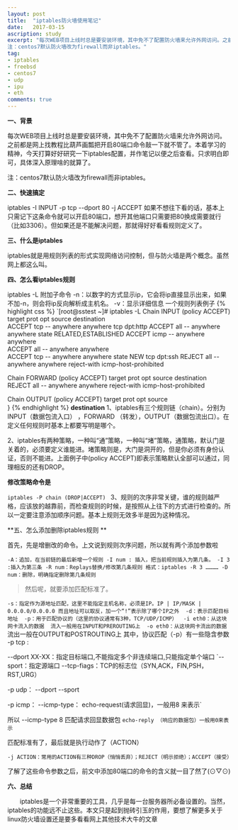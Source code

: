 ```yaml
---
layout: post
title:  "iptables防火墙使用笔记"
date:   2017-03-15
ascription: study
excerpt: "每次WEB项目上线时总是要安装环境，其中免不了配置防火墙来允许外网访问。之前都是网上找教程比葫芦画瓢把开启80端口命令敲一下就不管了。本着学习的精神，今天打算好好研究一下iptables配置，并作笔记以便之后查看。只求明白即可，具体深入原理啥的就算了。
注：centos7默认防火墙改为firewall而非iptables。"
tag:
- iptables
- freebsd
- centos7
- udp
- ipu
- eth
comments: true
---
```

**一、背景**

每次WEB项目上线时总是要安装环境，其中免不了配置防火墙来允许外网访问。之前都是网上找教程比葫芦画瓢把开启80端口命令敲一下就不管了。本着学习的精神，今天打算好好研究一下iptables配置，并作笔记以便之后查看。只求明白即可，具体深入原理啥的就算了。

注：centos7默认防火墙改为firewall而非iptables。

**二、快速搞定**

iptables -I INPUT -p tcp --dport 80 -j ACCEPT
如果不想往下看的话，基本上只需记下这条命令就可以开启80端口，想开其他端口只需要把80换成需要就行（比如3306）。但如果还是不能解决问题，那就得好好看看规则定义了。

**三、什么是iptables**

iptables就是用规则列表的形式实现网络访问控制，但与防火墙是两个概念。虽然网上都这么叫。

**四、怎么看iptables规则** 

iptables -L
附加子命令
 -n：以数字的方式显示ip，它会将ip直接显示出来，如果不加-n，则会将ip反向解析成主机名。
 -v：显示详细信息
一个规则列表例子
{% highlight css %}
`[root@sstest ~]# iptables -L
Chain INPUT (policy ACCEPT)
target     prot opt source               destination         
ACCEPT     tcp  --  anywhere             anywhere            tcp dpt:http 
ACCEPT     all  --  anywhere             anywhere            state RELATED,ESTABLISHED 
ACCEPT     icmp --  anywhere             anywhere            
ACCEPT     all  --  anywhere             anywhere            
ACCEPT     tcp  --  anywhere             anywhere            state NEW tcp dpt:ssh 
REJECT     all  --  anywhere             anywhere            reject-with icmp-host-prohibited 

Chain FORWARD (policy ACCEPT)
target     prot opt source               destination         
REJECT     all  --  anywhere             anywhere            reject-with icmp-host-prohibited 

Chain OUTPUT (policy ACCEPT)
target     prot opt source  
}
{% endhighlight %}
**destination** 
1、iptables有三个规则链（chain）。分别为INPUT（数据包流入口） ，FORWARD （转发），OUTPUT（数据包流出口）。在定义任何规则时基本上都要写明是哪个。

2、iptables有两种策略，一种叫“通”策略，一种叫“堵”策略，通策略，默认门是关着的，必须要定义谁能进。堵策略则是，大门是洞开的，但是你必须有身份认证，否则不能进。上面例子中(policy ACCEPT)即表示策略默认全部可以通过，同理相反的还有DROP。

**修改策略命令是**

`iptables -P chain (DROP|ACCEPT)
`
 3、规则的次序非常关键，谁的规则越严格，应该放的越靠前，而检查规则的时候，是按照从上往下的方式进行检查的。所以一定要注意添加顺序问题。基本上规则无效多半是因为这种情况。

**五、怎么添加删除iptables规则 ** 

首先，先是增删改的命令。上文说到规则次序问题，所以就有两个添加参数啦

`-A：追加，在当前链的最后新增一个规则
-I num : 插入，把当前规则插入为第几条。
-I 3 :插入为第三条
-R num：Replays替换/修改第几条规则
格式：iptables -R 3 …………
-D num：删除，明确指定删除第几条规则`

 
>然后呢，就要添加匹配标准了。

` -s：指定作为源地址匹配，这里不能指定主机名称，必须是IP。IP | IP/MASK | 0.0.0.0/0.0.0.0 而且地址可以取反，加一个“!”表示除了哪个IP之外 
 -d：表示匹配目标地址 
 -p：用于匹配协议的（这里的协议通常有3种，TCP/UDP/ICMP） 
 -i eth0：从这块网卡流入的数据 
流入一般用在INPUT和PREROUTING上 
 -o eth0：从这块网卡流出的数据 
`
流出一般在OUTPUT和POSTROUTING上
 其中，协议匹配（-p）有一些隐含参数
`
`-p tcp :

--dport XX-XX：指定目标端口,不能指定多个非连续端口,只能指定单个端口
`--sport：指定源端口
--tcp-fiags：TCP的标志位（SYN,ACK，FIN,PSH，RST,URG）

-p udp：
--dport
--sport

-p icmp：
--icmp-type：
echo-request(请求回显)，一般用8 来表示`


所以 --icmp-type 8 匹配请求回显数据包
`echo-reply （响应的数据包）一般用0来表示
`
 

 匹配标准有了，最后就是执行动作了（ACTION）

` -j ACTION：常用的ACTION有三种DROP（悄悄丢弃）；REJECT（明示拒绝）；ACCEPT（接受） `

 

了解了这些命令参数之后，前文中添加80端口的命令的含义就一目了然了(⊙▽⊙)

**六、总结**

　　iptables是一个非常重要的工具，几乎是每一台服务器所必备设置的。当然，iptables的功能远不止这些。本文只是起到抛砖引玉的作用，要想了解更多关于linux防火墙设置还是要多看看网上其他技术大牛的文章


